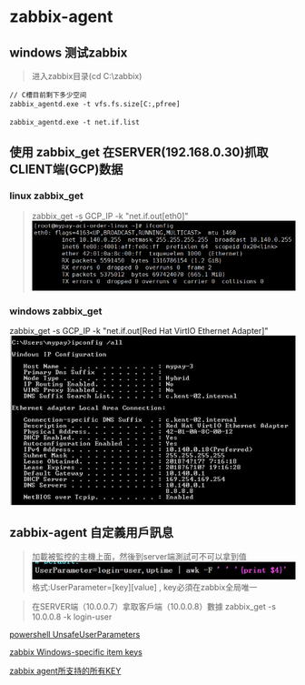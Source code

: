 # zabbix-agent










## windows 测试zabbix

> 进入zabbix目录(cd C:\zabbix)

```
// C槽目前剩下多少空间
zabbix_agentd.exe -t vfs.fs.size[C:,pfree]

zabbix_agentd.exe -t net.if.list

```


## 使用 zabbix_get 在SERVER(192.168.0.30)抓取CLIENT端(GCP)数据

### linux zabbix_get
> zabbix_get -s GCP_IP -k "net.if.out[eth0]"
![](./images/20180609200437568.png)

### windows zabbix_get
zabbix_get -s GCP_IP -k "net.if.out[Red Hat VirtIO Ethernet Adapter]"
![](./images/20180609200930864.png)









## zabbix-agent 自定義用戶訊息
> 加載被監控的主機上面，然後到server端測試可不可以拿到值
![/etc/zabbix/zabbox_agented.conf](./images/2018-06-02_112506.png)
格式:UserParameter=[key][value] , key必須在zabbix全局唯一

> 在SERVER端（10.0.0.7）拿取客戶端（10.0.0.8）數據
zabbix_get -s 10.0.0.8 -k login-user


[powershell UnsafeUserParameters](http://my-fish-it.blogspot.com/2017/03/ss-zabbix-32-userparameter-windows.html)

[zabbix Windows-specific item keys](https://www.zabbix.com/documentation/3.4/manual/config/items/itemtypes/zabbix_agent/win_keys)

[zabbix agent所支持的所有KEY](http://blog.51cto.com/skykws8023/1619075)















